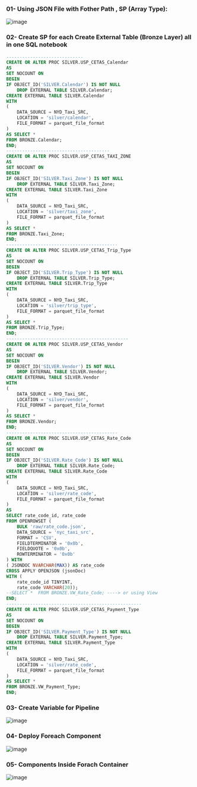 
### 01- Using JSON File with Fother Path , SP (Array Type):
![image](https://github.com/user-attachments/assets/a4de353a-ab5b-45a0-89b6-9d0eb260c80d)


### 02- Create SP for each Create External Table (Bronze Layer) all in one SQL notebook

````sql
-----------------------------
CREATE OR ALTER PROC SILVER.USP_CETAS_Calendar
AS
SET NOCOUNT ON
BEGIN
IF OBJECT_ID('SILVER.Calendar') IS NOT NULL
    DROP EXTERNAL TABLE SILVER.Calendar;
CREATE EXTERNAL TABLE SILVER.Calendar
WITH
(
    DATA_SOURCE = NYD_Taxi_SRC,
    LOCATION = 'silver/calendar',
    FILE_FORMAT = parquet_file_format
)
AS SELECT *
FROM BRONZE.Calendar;
END;
---------------------------------------
CREATE OR ALTER PROC SILVER.USP_CETAS_TAXI_ZONE
AS
SET NOCOUNT ON
BEGIN
IF OBJECT_ID('SILVER.Taxi_Zone') IS NOT NULL
    DROP EXTERNAL TABLE SILVER.Taxi_Zone;
CREATE EXTERNAL TABLE SILVER.Taxi_Zone
WITH
(
    DATA_SOURCE = NYD_Taxi_SRC,
    LOCATION = 'silver/taxi_zone',
    FILE_FORMAT = parquet_file_format
)
AS SELECT *
FROM BRONZE.Taxi_Zone;
END;
------------------------------------------
CREATE OR ALTER PROC SILVER.USP_CETAS_Trip_Type
AS
SET NOCOUNT ON
BEGIN
IF OBJECT_ID('SILVER.Trip_Type') IS NOT NULL
    DROP EXTERNAL TABLE SILVER.Trip_Type;
CREATE EXTERNAL TABLE SILVER.Trip_Type
WITH
(
    DATA_SOURCE = NYD_Taxi_SRC,
    LOCATION = 'silver/trip_type',
    FILE_FORMAT = parquet_file_format
)
AS SELECT *
FROM BRONZE.Trip_Type;
END;
----------------------------------------------
CREATE OR ALTER PROC SILVER.USP_CETAS_Vendor
AS
SET NOCOUNT ON
BEGIN
IF OBJECT_ID('SILVER.Vendor') IS NOT NULL
    DROP EXTERNAL TABLE SILVER.Vendor;
CREATE EXTERNAL TABLE SILVER.Vendor
WITH
(
    DATA_SOURCE = NYD_Taxi_SRC,
    LOCATION = 'silver/vendor',
    FILE_FORMAT = parquet_file_format
)
AS SELECT *
FROM BRONZE.Vendor;
END;
------------------------------------------
CREATE OR ALTER PROC SILVER.USP_CETAS_Rate_Code
AS
SET NOCOUNT ON
BEGIN
IF OBJECT_ID('SILVER.Rate_Code') IS NOT NULL
    DROP EXTERNAL TABLE SILVER.Rate_Code;
CREATE EXTERNAL TABLE SILVER.Rate_Code
WITH
(
    DATA_SOURCE = NYD_Taxi_SRC,
    LOCATION = 'silver/rate_code',
    FILE_FORMAT = parquet_file_format
)
AS 
SELECT rate_code_id, rate_code
FROM OPENROWSET (
    BULK 'raw/rate_code.json',
    DATA_SOURCE = 'nyc_taxi_src',
    FORMAT = 'CSV',
    FIELDTERMINATOR = '0x0b',
    FIELDQUOTE = '0x0b',
    ROWTERMINATOR = '0x0b'
) WITH
( JSONDOC NVARCHAR(MAX)) AS rate_code
CROSS APPLY OPENJSON (jsonDoc)
WITH (
    rate_code_id TINYINT,
    rate_code VARCHAR(20));
--SELECT *  FROM BRONZE.VW_Rate_Code; ----> or using View
END;
---------------------------------------------------
CREATE OR ALTER PROC SILVER.USP_CETAS_Payment_Type
AS
SET NOCOUNT ON
BEGIN
IF OBJECT_ID('SILVER.Payment_Type') IS NOT NULL
    DROP EXTERNAL TABLE SILVER.Payment_Type;
CREATE EXTERNAL TABLE SILVER.Payment_Type
WITH
(
    DATA_SOURCE = NYD_Taxi_SRC,
    LOCATION = 'silver/rate_code',
    FILE_FORMAT = parquet_file_format
)
AS SELECT *
FROM BRONZE.VW_Payment_Type;
END;
````
### 03- Create Variable for Pipeline
![image](https://github.com/user-attachments/assets/18ddf0a3-d320-4080-a09b-97a250341ca8)


### 04- Deploy Foreach Component 
![image](https://github.com/user-attachments/assets/54772ad9-412d-4e36-bd09-e99cdecd38b8)

### 05- Components Inside Forach Container
![image](https://github.com/user-attachments/assets/831ceb21-2cf6-4e8e-8874-7b0b6b97d5a6)


